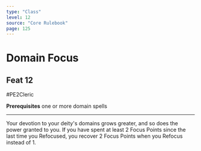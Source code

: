 ```yaml
---
type: "Class"
level: 12
source: "Core Rulebook"
page: 125
---
```

# Domain Focus
## Feat 12
#PE2Cleric

**Prerequisites** one or more domain spells

---
Your devotion to your deity's domains grows greater, and so does the power granted to you. If you have spent at least 2 Focus Points since the last time you Refocused, you recover 2 Focus Points when you Refocus instead of 1.